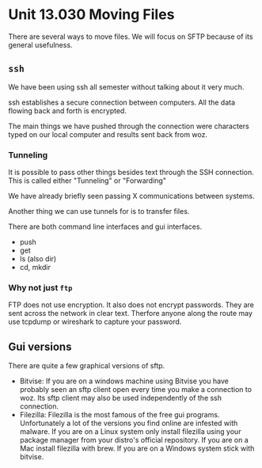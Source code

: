 # Unit 13.030 Moving Files

There are several ways to move files.  We will focus on SFTP because of its general usefulness.

## ```ssh```

We have been using ssh all semester without talking about it very much.

ssh establishes a secure connection between computers.  All the data flowing back and forth is encrypted.  

The main things we have pushed through the connection were characters typed on our local computer and results sent back from woz.

### Tunneling

It is possible to pass other things besides text through the SSH connection.  This is called either "Tunneling" or "Forwarding"

We have already briefly seen passing X communications between systems.

Another thing we can use tunnels for is to transfer files.

There are both command line interfaces and gui interfaces.  

* push
* get
* ls (also dir)
* cd, mkdir


### Why not just ```ftp```

FTP does not use encryption.  It also does not encrypt passwords.  They are sent across the network in clear text.  Therfore anyone along the route may use tcpdump or wireshark to capture your password.

## Gui versions

There are quite a few graphical versions of sftp.

* Bitvise: If you are on a windows machine using Bitvise you have probably seen an sftp client open every time you make a connection to woz.  Its sftp client may also be used independently of the ssh connection.
* Filezilla:  Filezilla is the most famous of the free gui programs.  Unfortunately a lot of the versions you find online are infested with malware.  If you are on a Linux system only install filezilla using your package manager from your distro's official repository.  If you are on a Mac install filezilla with brew.  If you are on a Windows system stick with bitvise.